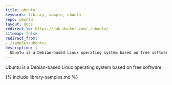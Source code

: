 ```yaml
---
title: ubuntu
keywords: library, sample, ubuntu
repo: ubuntu
layout: docs
redirect_to: https://hub.docker.com/_/ubuntu/
sitemap: false
redirect_from:
- /samples/ubuntu/
description: |
  Ubuntu is a Debian-based Linux operating system based on free software.
---
```


Ubuntu is a Debian-based Linux operating system based on free software.


{% include library-samples.md %}
